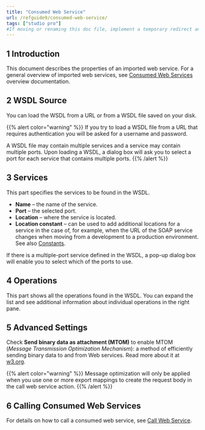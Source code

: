 ```yaml
---
title: "Consumed Web Service"
url: /refguide9/consumed-web-service/
tags: ["studio pro"]
#If moving or renaming this doc file, implement a temporary redirect and let the respective team know they should update the URL in the product. See Mapping to Products for more details.
---
```


## 1 Introduction

This document describes the properties of an imported web service. For a general overview of imported web services, see [Consumed Web Services](/refguide9/consumed-web-services/) overview documentation.

## 2 WSDL Source

You can load the WSDL from a URL or from a WSDL file saved on your disk.

{{% alert color="warning" %}}
If you try to load a WSDL file from a URL that requires authentication you will be asked for a username and password.

A WSDL file may contain multiple services and a service may contain multiple ports. Upon loading a WSDL, a dialog box will ask you to select a port for each service that contains multiple ports.
{{% /alert %}}

## 3 Services

This part specifies the services to be found in the WSDL.

* **Name** – the name of the service.
* **Port** – the selected port.
* **Location** – where the service is located.
* **Location constant** – can be used to add additional locations for a service in the case of, for example, when the URL of the SOAP service changes when moving from a development to a production environment. See also [Constants](/refguide9/constants/).

If there is a multiple-port service defined in the WSDL, a pop-up dialog box will enable you to select which of the ports to use.

## 4 Operations

This part shows all the operations found in the WSDL. You can expand the list and see additional information about individual operations in the right pane.

## 5 Advanced Settings

Check **Send binary data as attachment (MTOM)** to enable MTOM (*Message Transmission Optimization Mechanism*): a method of efficiently sending binary data to and from Web services. Read more about it at [w3.org](https://www.w3.org/TR/soap12-mtom/). 

{{% alert color="warning" %}}
Message optimization will only be applied when you use one or more export mappings to create the request body in the call web service action.
{{% /alert %}}

## 6 Calling Consumed Web Services

For details on how to call a consumed web service, see [Call Web Service](/refguide9/call-web-service-action/).
